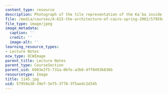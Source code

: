 ```yaml
---
content_type: resource
description: Photograph of the tile representation of the Ka`ba inside the Sabil-Khuttab.
file: /media/courses/4-615-the-architecture-of-cairo-spring-2002/57959a3039ef3e753f783f5ae4c2d345_1145.jpg
file_type: image/jpeg
image_metadata:
  caption: ''
  credit: ''
  image-alt: ''
learning_resource_types:
- Lecture Notes
ocw_type: OCWImage
parent_title: Lecture Notes
parent_type: CourseSection
parent_uid: 6903e2f5-731a-0bfe-a3b8-4ff0493b836b
resourcetype: Image
title: 1145.jpg
uid: 57959a30-39ef-3e75-3f78-3f5ae4c2d345
---
```

